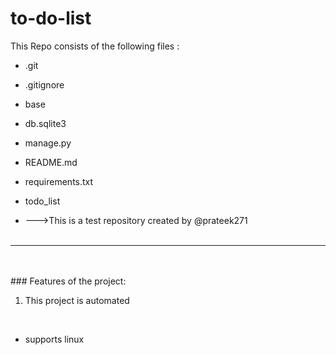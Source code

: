 # to-do-list
This Repo consists of the following files :
- .git
- .gitignore
- base
- db.sqlite3
- manage.py
- README.md
- requirements.txt
- todo_list




- --->This is a test repository created by @prateek271
<br><br>
---
<br><br>###	Features of the project:
<br>
1. This project is automated
<br>


- supports linux